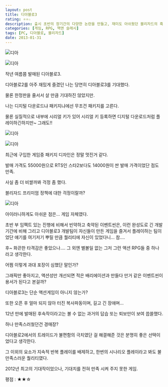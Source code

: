 ```yaml
---
layout: post
title: 디아블로3
rating: ⭐️⭐️☆
description: 출시 초반의 장기간의 다양한 논란을 만들고, 재미도 아쉬웠던 블리자드의 흑역사
categories: [게임, RPG, 핵앤 슬래시]
tags: [PC, 디아블로, 블리자드]
date: 2013-01-31
---
```


![디아](../../review/img/2013/diablo3_00.jpg)

![디아](../../review/img/2013/diablo3_01.jpg)

작년 여름쯤 발매된 디아블로3.

디아블로2를 아주 재밌게 즐겼던 나는 당연히 디아블로3를 기대했다.

물론 한정판을 줄서서 살 만큼 기대하진 않았지만.

나는 디지털 다운로드냐 패키지냐에선 무조건 패키지를 고른다.

물론 실질적으로 내부에 시리얼 키가 있어 시리얼 키 등록하면 디지털 다운로드처럼 플레이하긴하지만~ 그래도!!

![디아](../../review/img/2013/diablo3_02.jpg)

![디아](../../review/img/2013/diablo3_03.jpg)

최근에 구입한 게임중 패키지 디자인은 정말 멋진거 같다.

발매 가격도 55000원으로 RTS인 스타2보다도 14000원이 싼 발매 가격이었단 점도 만족.

사실 좀 더 비쌀까봐 걱정 좀 했다.

블리자드 프리미엄 정책에 대한 걱정이랄까?

![디아](../../review/img/2013/diablo3_04.jpg)

아이러니하게도 아쉬운 점은... 게임 자체였다.

초반 부 임팩트 있는 진행에 비해서 빈약하고 축약된 이벤트씬은, 
이런 완성도로 긴 개발 기간에 비해 그리고 디아블로3 개발팀이 자신들이 만든 게임을 즐겨서 플레이하는 팀이었단 얘기를 여기저기 뿌릴 만큼 퀄리티에 자신이 있었다니... 참....

후~ 화끈한 타격감은 좋았으나.... 그 외엔 별볼일 없는 그저 그런 액션 RPG들 중 하나라고 생각한다.

어쩜 이렇게 과대 포장이 심했단 말인가?

그래픽만 좋아지고, 액션성만 개선되면 적은 배리에이션과 만들다 만거 같은 이벤트씬이 용서가 된다고 본걸까?

디아블로3는 단순 액션게임이 아니지 않는가?

또한 오픈 후 얼마 되지 않아 터진 복사파동이며, 길고 긴 장애며...

12년 만에 발매된 후속작이라고는 볼 수 없는 과거의 답습 또는 퇴보만이 보여 씁쓸했다.

하나 만족스러웠던건 경매장?

디아블로2에서의 트레이드가 불편함의 극치였단 걸 해결해준 것은 분명히 좋은 선택이었다고 생각한다.

그 이외의 요소가 지속적 반복 플레이를 배제하고, 한번의 시나리오 플레이라고 봐도 불만족스러운 퀄리티였다.

2012년 최고의 기대작이었으나, 기대치를 전혀 만족 시켜 주지 못한 게임.

평점 : ★★☆
